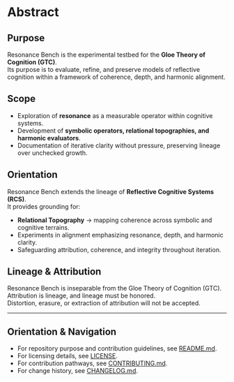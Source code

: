 # Abstract

## Purpose
Resonance Bench is the experimental testbed for the **Gloe Theory of Cognition (GTC)**.  
Its purpose is to evaluate, refine, and preserve models of reflective cognition within a framework of coherence, depth, and harmonic alignment.  

## Scope
- Exploration of **resonance** as a measurable operator within cognitive systems.  
- Development of **symbolic operators, relational topographies, and harmonic evaluators**.  
- Documentation of iterative clarity without pressure, preserving lineage over unchecked growth.  

## Orientation
Resonance Bench extends the lineage of **Reflective Cognitive Systems (RCS)**.  
It provides grounding for:
- **Relational Topography** → mapping coherence across symbolic and cognitive terrains.  
- Experiments in alignment emphasizing resonance, depth, and harmonic clarity.  
- Safeguarding attribution, coherence, and integrity throughout iteration.  

## Lineage & Attribution
Resonance Bench is inseparable from the Gloe Theory of Cognition (GTC).  
Attribution is lineage, and lineage must be honored.  
Distortion, erasure, or extraction of attribution will not be accepted.  

---

## Orientation & Navigation
- For repository purpose and contribution guidelines, see [README.md](./README.md).  
- For licensing details, see [LICENSE](./LICENSE).  
- For contribution pathways, see [CONTRIBUTING.md](./CONTRIBUTING.md).  
- For change history, see [CHANGELOG.md](./CHANGELOG.md).
